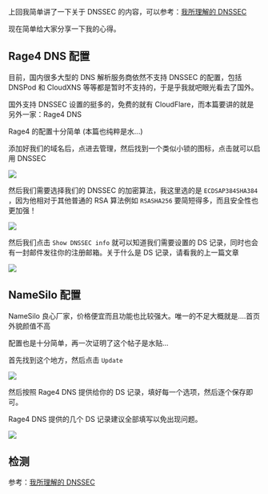 <!--
NameSilo 配合 Rage4 DNS 部署 DNSSEC 功能
上回我简单讲了一下关于 DNSSEC 的内容，可以参考
1497753835
-->

上回我简单讲了一下关于 DNSSEC 的内容，可以参考：[我所理解的 DNSSEC](https://imlonghao.com/41.html)

现在简单给大家分享一下我的心得。

## Rage4 DNS 配置

目前，国内很多大型的 DNS 解析服务商依然不支持 DNSSEC 的配置，包括 DNSPod 和 CloudXNS 等等都是暂时不支持的，于是乎我就吧眼光看去了国外。

国外支持 DNSSEC 设置的挺多的，免费的就有 CloudFlare，而本篇要讲的就是另外一家：Rage4 DNS

Rage4 的配置十分简单 (本篇也纯粹是水...)

添加好我们的域名后，点进去管理，然后找到一个类似小锁的图标，点击就可以启用 DNSSEC

![](https://vip1.loli.net/2019/12/26/Sb9zevOH23qQ7iw.png)

然后我们需要选择我们的 DNSSEC 的加密算法，我这里选的是 `ECDSAP384SHA384` ，因为他相对于其他普通的 RSA 算法例如 `RSASHA256` 要简短得多，而且安全性也更加强！

![](https://vip1.loli.net/2019/12/26/94CXcseJBx5tk7P.png)

然后我们点击 `Show DNSSEC info` 就可以知道我们需要设置的 DS 记录，同时也会有一封邮件发往你的注册邮箱。关于什么是 DS 记录，请看我的上一篇文章

![](https://vip1.loli.net/2019/12/26/r4eJfgSC5upxobZ.png)

## NameSilo 配置

NameSilo 良心厂家，价格便宜而且功能也比较强大。唯一的不足大概就是....首页外貌颜值不高

配置也是十分简单，再一次证明了这个帖子是水贴...

首先找到这个地方，然后点击 `Update`

![](https://vip1.loli.net/2019/12/26/ucaDC45MB9T8KvE.png)

然后按照 Rage4 DNS 提供给你的 DS 记录，填好每一个选项，然后逐个保存即可。

Rage4 DNS 提供的几个 DS 记录建议全部填写以免出现问题。

![](https://vip1.loli.net/2019/12/26/JfZwzWri5KFN3xu.png)

## 检测

参考：[我所理解的 DNSSEC](https://imlonghao.com/41.html)
